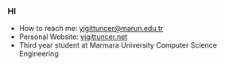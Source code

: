 ### HI 

- How to reach me: yigittuncer@marun.edu.tr
- Personal Website: [yigittuncer.net](http://yigittuncer.net/)
- Third year student at Marmara University Computer Science Engineering
